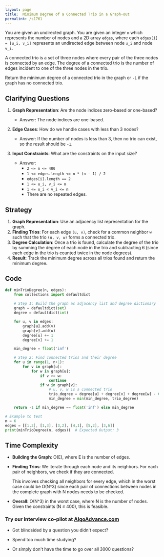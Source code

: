 ```yaml
---
layout: page
title:  Minimum Degree of a Connected Trio in a Graph-out
permalink: /s1761
---
```


You are given an undirected graph. You are given an integer `n` which represents the number of nodes and a 2D array `edges`, where each `edges[i] = [u_i, v_i]` represents an undirected edge between node `u_i` and node `v_i`.

A connected trio is a set of three nodes where every pair of the three nodes is connected by an edge. The degree of a connected trio is the number of edges incident to one of the three nodes in the trio.

Return the minimum degree of a connected trio in the graph or `-1` if the graph has no connected trio.

## Clarifying Questions

1. **Graph Representation**: Are the node indices zero-based or one-based?
   - Answer: The node indices are one-based.

2. **Edge Cases**: How do we handle cases with less than 3 nodes?
   - Answer: If the number of nodes is less than 3, then no trio can exist, so the result should be `-1`.

3. **Input Constraints**: What are the constraints on the input size?
   - Answer: 
     - `2 <= n <= 400`
     - `1 <= edges.length <= n * (n - 1) / 2`
     - `edges[i].length == 2`
     - `1 <= u_i, v_i <= n`
     - `1 <= u_i < v_i <= n`
     - There are no repeated edges.

## Strategy

1. **Graph Representation**: Use an adjacency list representation for the graph.
2. **Finding Trios**: For each edge `(u, v)`, check for a common neighbor `w` such that the trio `(u, v, w)` forms a connected trio.
3. **Degree Calculation**: Once a trio is found, calculate the degree of the trio by summing the degree of each node in the trio and subtracting 6 (since each edge in the trio is counted twice in the node degrees).
4. **Result**: Track the minimum degree across all trios found and return the minimum degree.

## Code

```python
def minTrioDegree(n, edges):
    from collections import defaultdict
    
    # Step 1: Build the graph as adjacency list and degree dictionary
    graph = defaultdict(set)
    degree = defaultdict(int)

    for u, v in edges:
        graph[u].add(v)
        graph[v].add(u)
        degree[u] += 1
        degree[v] += 1

    min_degree = float('inf')

    # Step 2: Find connected trios and their degree
    for u in range(1, n+1):
        for v in graph[u]:
            for w in graph[u]:
                if v >= w:
                    continue
                if w in graph[v]:
                    # u, v, w is a connected trio
                    trio_degree = degree[u] + degree[v] + degree[w] - 6
                    min_degree = min(min_degree, trio_degree)

    return -1 if min_degree == float('inf') else min_degree

# Example to test
n = 6
edges = [[1,2], [1,3], [3,2], [4,1], [5,2], [3,6]]
print(minTrioDegree(n, edges))  # Expected Output: 3
```

## Time Complexity

- **Building the Graph**: O(E), where E is the number of edges.
- **Finding Trios**: We iterate through each node and its neighbors. For each pair of neighbors, we check if they are connected.
  
  This involves checking all neighbors for every edge, which in the worst case could be O(N^3) since each pair of connections between nodes in the complete graph with N nodes needs to be checked.

- **Overall**: O(N^3) in the worst case, where N is the number of nodes. Given the constraints (N ≤ 400), this is feasible.


### Try our interview co-pilot at [AlgoAdvance.com](https://algoAdvance.com)

- Got blindsided by a question you didn't expect?

- Spend too much time studying?

- Or simply don't have the time to go over all 3000 questions?

